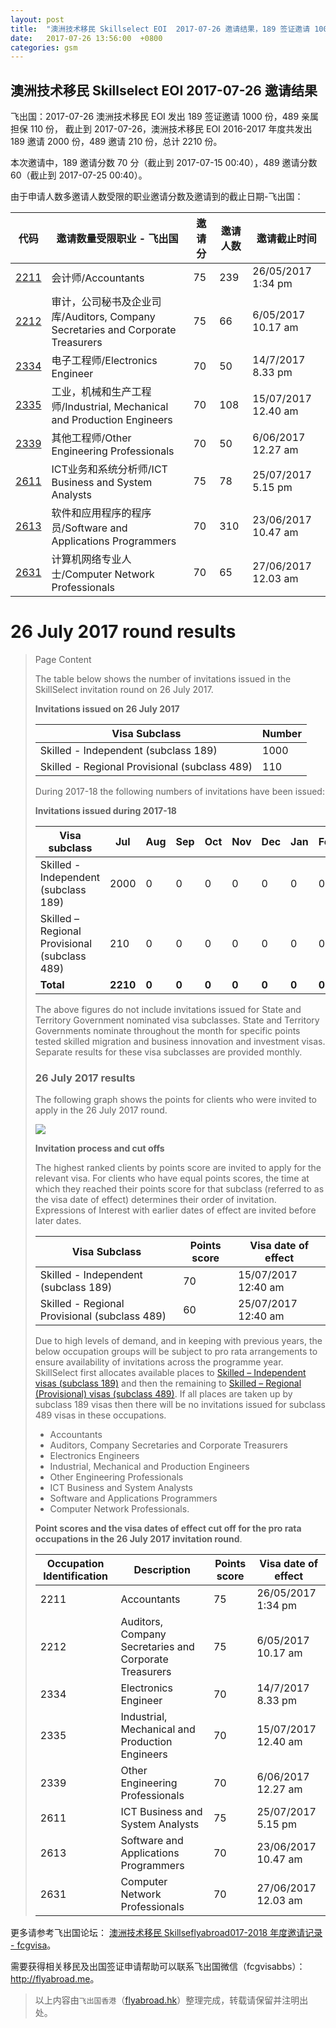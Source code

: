 ```yaml
---
layout: post
title:  "澳洲技术移民 Skillselect EOI  2017-07-26 邀请结果，189 签证邀请 1000 份，489 亲属担保 110 份"
date:   2017-07-26 13:56:00  +0800
categories: gsm
---
```


## 澳洲技术移民 Skillselect EOI  2017-07-26 邀请结果

飞出国：2017-07-26 澳洲技术移民 EOI 发出 189 签证邀请 1000 份，489 亲属担保 110 份，
截止到 2017-07-26，澳洲技术移民 EOI 2016-2017 年度共发出 189 邀请 2000 份，489 邀请 210 份，总计 2210 份。

本次邀请中，189 邀请分数 70 分（截止到 2017-07-15 00:40），489 邀请分数 60（截止到 2017-07-25 00:40）。

由于申请人数多邀请人数受限的职业邀请分数及邀请到的截止日期-飞出国：

代码 | 邀请数量受限职业 - 飞出国 | 邀请分 | 邀请人数 | 邀请截止时间
---- | ----------------------- | ----- | ------- | -----------
[2211] | 会计师/Accountants | 75 | 239 | 26/05/2017 1:34 pm
[2212] | 审计，公司秘书及企业司库/Auditors, Company Secretaries and Corporate Treasurers | 75 | 66 | 6/05/2017 10.17 am
[2334] | 电子工程师/Electronics Engineer | 70 | 50 | 14/7/2017 8.33 pm
[2335] | 工业，机械和生产工程师/Industrial, Mechanical and Production Engineers | 70 | 108 | 15/07/2017  12.40  am
[2339] | 其他工程师/Other Engineering Professionals | 70 | 50 | 6/06/2017 12.27 am
[2611] | ICT业务和系统分析师/ICT Business and System Analysts | 75 | 78 | 25/07/2017 5.15 pm
[2613] | 软件和应用程序的程序员/Software and Applications Programmers | 70 | 310 | 23/06/2017 10.47  am
[2631] | 计算机网络专业人士/Computer Network Professionals | 70 | 65 | 27/06/2017 12.03 am

# 26 July 2017 round results
> <!--Page content-->
> Page Content
> 
> ​​​​​​​​​​The table below shows the number of invitations issued in the SkillSelect invitation round on&nbsp;26 July 2017.
> 
> **Invitations issued on&nbsp;26 July 2017**
> 
> | Visa Subclass | Number |
> | --- | --- |
> | Skilled - Independent (subclass 189) | 1000 |
> | Skilled - Regional Provisional (subclass 489) | 110 |
> 
> During 2017-18 the following numbers of invitations have been issued:
> 
> **Invitations issued during 2017-18**
> 
> | Visa subclass | Jul | Aug | Sep | Oct | Nov | Dec | Jan | Feb | Mar | Apr | May | June | Total |
> | --- | --- | --- | --- | --- | --- | --- | --- | --- | --- | --- | --- | --- | --- |
> | Skilled - Independent (subclass 189) | 2000 | 0 | 0 | 0 | 0 | 0 | 0 | 0 | 0 | 0 | 0 | 0   | 2000 |
> | Skilled – Regional Provisional (subclass 489) | 210 | 0 | 0 | 0 | 0 | 0 | 0 | 0 | 0 | 0 | 0 | 0 | 210   |
> | **Total** | **2210** | **0** | **0** | **0** | **0** | **0** | **0** | **0** | **0** | **0** | **0** | **0** | **2210** |
> 
> The above figures do not include invitations issued for State and Territory Government nominated visa subclasses. State and Territory Governments nominate throughout the month for specific points tested skilled migration and business innovation and investment visas. Separate results for these visa subclasses are provided monthly.
> 
> ### 26 July 2017 results
> 
> The following graph shows the points for clients who were invited to apply in the&nbsp;26 July 2017 round.  
>   
>  ![](https://www.border.gov.au/WorkinginAustralia/PublishingImages/26july2017.jpg)
> 
> **Invitation process and cut offs**
> 
> The highest ranked clients by points score are invited to apply for the relevant visa. For clients who have equal points scores, the time at which they reached their points score for that subclass (referred to as the visa date of effect) determines their order of invitation. Expressions of Interest with earlier dates of effect are invited before later dates.
> 
> | Visa Subclass | Points score | Visa date of effect |
> | --- | --- | --- |
> | Skilled - Independent (subclass 189) | 70 | 15/07/2017 12:40 am |
> | Skilled - Regional Provisional (subclass 489) | 60 | 25/07/2017 12:40 am |
> 
> Due to high levels of demand, and in keeping with previous years, the below occupation groups will be subject to pro rata arrangements to ensure availability of invitations across the programme year. SkillSelect first allocates available places to 
 [Skilled – Independent visas (subclass 189)](/Trav/Visa-1/189-) and then the remaining to 
 [Skilled – Regional (Provisional) visas (subclass 489)](/Trav/Visa-1/489-). If all places are taken up by subclass 189 visas then there will be no invitations issued for subclass 489 visas in these occupations.
> 
> - Accountants
> - Auditors, Company Secretaries and Corporate Treasurers
> - Electronics Engineers
> - Industrial, Mechanical and Production Engineers
> - Other Engineering Professionals
> - ICT Business and System Analysts
> - Software and Applications Programmers
> - Computer Network Professionals.
> 
> **Point scores and the visa dates of effect cut off for the pro rata occupations in the 26 July 2017 invitation round**.
> 
> | Occupation Identification | Description | Points score | Visa date of effect |
> | --- | --- | --- | --- |
> | 2211 | Accountants | 75 | 26/05/2017 1:34 pm |
> | 2212 | Auditors, Company Secretaries and Corporate Treasurers | 75 | 6/05/2017 10.17 am |
> | 2334 | Electronics Engineer | 70 | 14/7/2017 8.33 pm |
> | 2335 | Industrial, Mechanical and Production Engineers | 70 | 15/07/2017 12.40 am |
> | 2339 | Other Engineering Professionals | 70 | 6/06/2017 12.27 am |
> | 2611 | ICT Business and ​System Analysts | 75 | 25/07/2017 5.15 pm |
> | 2613 | Software and Applications Programmers | 70 | 23/06/2017 10.47 am |
> | 2631 | Computer Network Professionals | 70 | 27/06/2017 12.03 am |
> 

更多请参考飞出国论坛： [澳洲技术移民 Skillseflyabroad017-2018 年度邀请记录 - fcgvisa](http://bbs.fcgvisa.com/t/skillselect-eoi-2017-2018/24327)。

需要获得相关移民及出国签证申请帮助可以联系飞出国微信（fcgvisabbs）： <a href="http://flyabroad.me/contact" target="_blank">http://flyabroad.me</a>。

> 以上内容由`飞出国香港`（<a href="http://flyabroad.hk/" target="_blank">flyabroad.hk</a>）整理完成，转载请保留并注明出处。

[2211]: http://bbs.fcgvisa.com/t/flyabroad/7058
[2212]: http://bbs.fcgvisa.com/t/flyabroad/7059
[2334]: http://bbs.fcgvisa.com/t/flyabroad/7089
[2335]: http://bbs.fcgvisa.com/t/flyabroad/7090
[2339]: http://bbs.fcgvisa.com/t/flyabroad/7092
[2611]: http://bbs.fcgvisa.com/t/flyabroad/7133
[2613]: http://bbs.fcgvisa.com/t/flyabroad/7134
[2631]: http://bbs.fcgvisa.com/t/flyabroad/7136

